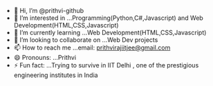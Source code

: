 - 👋 Hi, I’m @prithvi-github
- 👀 I’m interested in ...Programming(Python,C#,Javascript) and Web Development(HTML,CSS,Javascript)
- 🌱 I’m currently learning ...Web Development(HTML,CSS,Javascript)
- 💞️ I’m looking to collaborate on ...Web Dev projects 
- 📫 How to reach me ...email: prithvirajiitjee@gmail.com
- 😄 Pronouns: ...Prithvi
- ⚡ Fun fact: ...Trying to survive in IIT Delhi , one of the prestigious engineering institutes in India 

<!---
prithvi-github/prithvi-github is a ✨ special ✨ repository because its `README.md` (this file) appears on your GitHub profile.
You can click the Preview link to take a look at your changes.
--->
